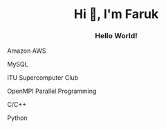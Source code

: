 <h1 align="center">Hi 👋, I'm Faruk</h1>
<h3 align="center">Hello World!</h3>

Amazon AWS

MySQL

ITU Supercomputer Club

OpenMPI Parallel Programming

C/C++

Python
